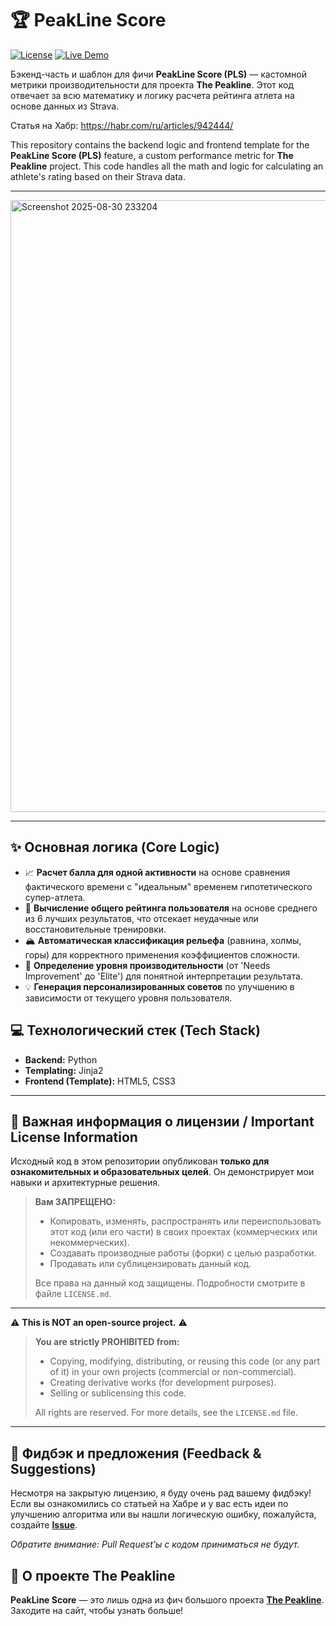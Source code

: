 # 🏆 PeakLine Score

[![License](https://img.shields.io/badge/License-Proprietary-red.svg)](https://github.com/CyberScoper/peakline-peakline-score/blob/main/LICENSE)
[![Live Demo](https://img.shields.io/badge/Live_Demo-The_Peakline-brightgreen.svg)](https://www.thepeakline.com/)

Бэкенд-часть и шаблон для фичи **PeakLine Score (PLS)** — кастомной метрики производительности для проекта **The Peakline**. Этот код отвечает за всю математику и логику расчета рейтинга атлета на основе данных из Strava.

Статья на Хабр: https://habr.com/ru/articles/942444/

This repository contains the backend logic and frontend template for the **PeakLine Score (PLS)** feature, a custom performance metric for **The Peakline** project. This code handles all the math and logic for calculating an athlete's rating based on their Strava data.

---

<img width="1266" height="979" alt="Screenshot 2025-08-30 233204" src="https://github.com/user-attachments/assets/79f6fb1c-4ace-43b7-a2f1-d0944204ebfc" />

---

## ✨ Основная логика (Core Logic)

*   📈 **Расчет балла для одной активности** на основе сравнения фактического времени с "идеальным" временем гипотетического супер-атлета.
*   🥇 **Вычисление общего рейтинга пользователя** на основе среднего из 6 лучших результатов, что отсекает неудачные или восстановительные тренировки.
*   🏔️ **Автоматическая классификация рельефа** (равнина, холмы, горы) для корректного применения коэффициентов сложности.
*   🏅 **Определение уровня производительности** (от 'Needs Improvement' до 'Elite') для понятной интерпретации результата.
*   💡 **Генерация персонализированных советов** по улучшению в зависимости от текущего уровня пользователя.

## 💻 Технологический стек (Tech Stack)

*   **Backend:** Python
*   **Templating:** Jinja2
*   **Frontend (Template):** HTML5, CSS3

---

## 📜 **Важная информация о лицензии / Important License Information**

Исходный код в этом репозитории опубликован **только для ознакомительных и образовательных целей**. Он демонстрирует мои навыки и архитектурные решения.

> **Вам ЗАПРЕЩЕНО:**
> *   Копировать, изменять, распространять или переиспользовать этот код (или его части) в своих проектах (коммерческих или некоммерческих).
> *   Создавать производные работы (форки) с целью разработки.
> *   Продавать или сублицензировать данный код.
>
> Все права на данный код защищены. Подробности смотрите в файле `LICENSE.md`.

---

⚠️ **This is NOT an open-source project.** ⚠️

> **You are strictly PROHIBITED from:**
> *   Copying, modifying, distributing, or reusing this code (or any part of it) in your own projects (commercial or non-commercial).
> *   Creating derivative works (for development purposes).
> *   Selling or sublicensing this code.
>
> All rights are reserved. For more details, see the `LICENSE.md` file.

---

## 💬 Фидбэк и предложения (Feedback & Suggestions)

Несмотря на закрытую лицензию, я буду очень рад вашему фидбэку! Если вы ознакомились со статьей на Хабре и у вас есть идеи по улучшению алгоритма или вы нашли логическую ошибку, пожалуйста, создайте **[Issue](https://github.com/CyberScoper/peakline-peakline-score/issues)**.

*Обратите внимание: Pull Request'ы с кодом приниматься не будут.*

## 🌲 О проекте The Peakline

**PeakLine Score** — это лишь одна из фич большого проекта **[The Peakline](https://www.thepeakline.com/)**. Заходите на сайт, чтобы узнать больше!
